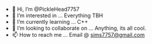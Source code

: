 - 👋 Hi, I’m @PickleHead7757
- 👀 I’m interested in ... Everything TBH
- 🌱 I’m currently learning ... C++
- 💞️ I’m looking to collaborate on ... Anything, its all cool.
- 📫 How to reach me ... Email @ sims7757@gmail.com

<!---
PickleHead7757/PickleHead7757 is a ✨ special ✨ repository because its `README.md` (this file) appears on your GitHub profile.
You can click the Preview link to take a look at your changes.
--->
